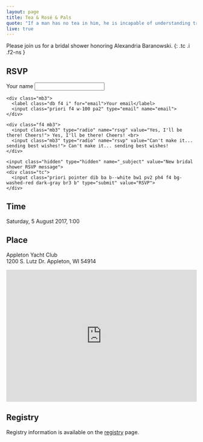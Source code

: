 ```yaml
---
layout: page
title: Tea & Rosé & Pals
quote: "If a man has no tea in him, he is incapable of understanding truth and beauty."
live: true
---
```


Please join us for a bridal shower honoring Alexandria Baranowski.
{: .tc .i .f2-ns }

## RSVP

<form class="bg-near-white-pink pa3 pa4-ns" action="https://formspree.io/lori.baranowski@gmail.com"
      method="POST">
    <div class="mb3">
      <label class="db f4 i" for="name">Your name</label>
      <input class="priori f4 w-100 pa2" type="text" name="name">
    </div>

    <div class="mb3">
      <label class="db f4 i" for="email">Your email</label>
      <input class="priori f4 w-100 pa2" type="email" name="email">
    </div>

    <div class="f4 mb3">
      <input class="mb3" type="radio" name="rsvp" value="Yes, I'll be there! Cheers!"> Yes, I'll be there! Cheers! <br>
      <input class="mb3" type="radio" name="rsvp" value="Can't make it... sending best wishes!"> Can't make it... sending best wishes!
    </div>

    <input class="hidden" type="hidden" name="_subject" value="New bridal shower RSVP message">
    <div class="tc">
      <input class="priori pointer dib ba b--white bw1 pv2 ph4 f4 bg-washed-red dark-gray br3 b" type="submit" value="RSVP">
    </div>
</form>

## Time

Saturday, 5 August 2017, 1:00

## Place

Appleton Yacht Club  
1200 S. Lutz Dr. Appleton, WI 54914

<iframe src="https://www.google.com/maps/embed?pb=!1m18!1m12!1m3!1d2857.8842774207515!2d-88.42282488448275!3d44.2506243791054!2m3!1f0!2f0!3f0!3m2!1i1024!2i768!4f13.1!3m3!1m2!1s0x8803b742082e8139%3A0x1038a7317d7ef4cd!2sAppleton+Yacht+Club!5e0!3m2!1sen!2sus!4v1499623762830" width="100%" height="350" frameborder="0" style="border:0" allowfullscreen></iframe>

## Registry

Registry information is available on the [registry](/registry) page.
